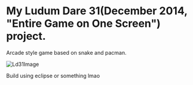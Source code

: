 # My Ludum Dare 31(December 2014, "Entire Game on One Screen") project.
Arcade style game based on snake and pacman.

![Ld31Image](https://github.com/Madlumi/LD31/assets/61489225/ec01b841-97df-4f26-be0d-c45a953a873b)


Build using eclipse or something lmao
